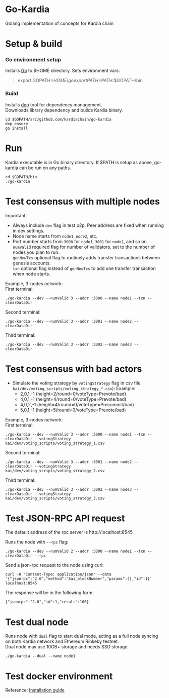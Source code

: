 # Go-Kardia

Golang implementation of concepts for Kardia chain

# Setup & build
### Go environment setup
Installs [Go](https://golang.org/doc/install) to $HOME directory. Sets environment vars:  
> export GOPATH=$HOME/go  
> export PATH=$PATH:$GOPATH/bin

### Build
Installs [dep](https://github.com/golang/dep) tool for dependency management.  
Downloads library dependency and builds Kardia binary.
```
cd $GOPATH/src/github.com/kardiachain/go-kardia
dep ensure
go install
```
# Run
Kardia executable is in Go binary directory. If $PATH is setup as above, go-kardia can be run on any paths.
```
cd $GOPATH/bin
./go-kardia
```
# Test consensus with multiple nodes
Important:
  - Always include `dev` flag in test p2p. Peer address are fixed when running in dev settings.
  - Node name starts from `node1`, `node2`, etc.
  - Port number starts from `3000` for `node1`, `3001` for `node2`, and so on.
`numValid` required flag for number of validators, set to the number of nodes you plan to run.   
`genNewTxs` optional flag to routinely adds transfer transactions between genesis accounts.  
`txn` optional flag instead of `genNewTxs` to add one transfer transaction when node starts.
  
Example, 3-nodes network:  
First terminal:
```
./go-kardia --dev --numValid 3 --addr :3000 --name node1 --txn --clearDataDir
```
Second terminal:
```
./go-kardia --dev --numValid 3 --addr :3001 --name node2 --clearDataDir
```
Third terminal:
```
./go-kardia --dev --numValid 3 --addr :3002 --name node3 --clearDataDir
```

# Test consensus with bad actors
  - Simulate the voting strategy by `votingStrategy` flag in csv file `kai/dev/voting_scripts/voting_strategy_*.csv`): 
    Example:
     * 2,0,1,-1 (height=2/round=0/voteType=Prevote/bad)
     * 4,0,1,-1 (height=4/round=0/voteType=Prevote/bad)
     * 4,0,2,-1 (height=4/round=0/voteType=Precommit/bad) 
     * 5,0,1,-1 (height=5/round=0/voteType=Prevote/bad)
    
Example, 3-nodes network:  
First terminal:
```
./go-kardia --dev --numValid 3 --addr :3000 --name node1 --txn --clearDataDir --votingStrategy kai/dev/voting_scripts/voting_strategy_1.csv
```
Second terminal:
```
./go-kardia --dev --numValid 3 --addr :3001 --name node2 --clearDataDir --votingStrategy kai/dev/voting_scripts/voting_strategy_2.csv
```
Third terminal:
```
./go-kardia --dev --numValid 3 --addr :3002 --name node3 --clearDataDir --votingStrategy kai/dev/voting_scripts/voting_strategy_3.csv
``` 

# Test JSON-RPC API request
The default address of the rpc server is http://localhost:8545

Runs the node with `--rpc` flag:
```
./go-kardia --dev --numValid 2 --addr :3000 --name node1 --txn --clearDataDir --rpc
```
Send a json-rpc request to the node using curl:
```
curl -H "Content-Type: application/json" --data '{"jsonrpc":"2.0","method":"kai_blockNumber","params":[],"id":1}' localhost:8545
```
The response will be in the following form:
```
{"jsonrpc":"2.0","id":1,"result":100}
```
# Test dual node
Runs node with `dual` flag to start dual mode, acting as a full node syncing on both Kardia network and Ethereum Rinkeby testnet.  
Dual node may use 10GB+ storage and needs SSD storage.
```
./go-kardia --dual --name node1
```

# Test docker environment 
Reference: [Installation guide](https://github.com/kardiachain/go-kardia/tree/master/docker)